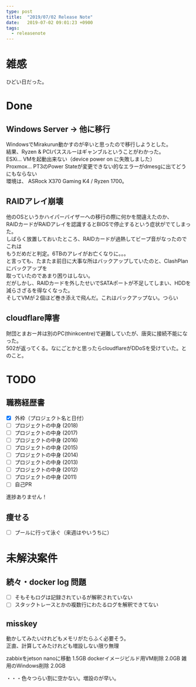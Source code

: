 ```yaml
---
type: post
title:  "2019/07/02 Release Note"
date:   2019-07-02 09:01:23 +0900
tags:
  - releasenote
---
```

# 雑感

ひどい日だった。

# Done

## Windows Server -> 他に移行

WindowsでMirakurun動かすのが辛いと思ったので移行しようとした。  
結果、Ryzen & PCIパススルーはギャンブルということがわかった。  
ESXi… VMを起動出来ない（device power on に失敗しました）   
Proxmox... PT3のPower Stateが変更できない的なエラーがdmesgに出てどうにもならない  
環境は、 ASRock X370 Gaming K4 / Ryzen 1700。 

## RAIDアレイ崩壊

他のOSというかハイパーバイザーへの移行の際に何かを間違えたのか、  
RAIDカードがRAIDアレイを認識するとBIOSで停止するという症状がでてしまった。  
しばらく放置しておいたところ、RAIDカードが過熱してビープ音がなったのでこれは  
もうだめだと判定。6TBのアレイがお亡くなりに。。。  
と言っても、たまたま前日に大事な所はバックアップしていたのと、ClashPlanにバックアップを   
取っていたのであまり困りはしない。  
だがしかし、RAIDカードを外したせいでSATAポートが不足してしまい、HDDを減らさざるを得なくなった。  
そしてVMが２個ほど巻き添えで飛んだ。これはバックアップない。つらい

## cloudflare障害

財団とまおー丼は別のPC(thinkcentre)で避難していたが、唐突に接続不能になった。  
502が返ってくる。なにごとかと思ったらcloudflareがDDoSを受けていた。とのこと。

# TODO 

## 職務経歴書

- [x] 外枠（プロジェクト名と日付）
- [ ] プロジェクトの中身 (2018)
- [ ] プロジェクトの中身 (2017)
- [ ] プロジェクトの中身 (2016)
- [ ] プロジェクトの中身 (2015)
- [ ] プロジェクトの中身 (2014)
- [ ] プロジェクトの中身 (2013)
- [ ] プロジェクトの中身 (2012)
- [ ] プロジェクトの中身 (2011)
- [ ] 自己PR

進捗ありません！

## 痩せる

- [ ] プールに行って泳ぐ（来週はやいうちに）

# 未解決案件

## 続々・docker log 問題

- [ ] そもそもログは記録されているが解釈されていない
- [ ] スタックトレースとかの複数行にわたるログを解釈できてない

## misskey

動かしてみたいけれどもメモリがたらふく必要そう。  
正直、計算してみたけれども増設しない限り無理

zabbixをjetson nanoに移動    1.5GB
dockerイメージビルド用VM削除   2.0GB
雑用のWindows削除            2.0GB

・・・色々つらい割に空かない。増設のが早い。

